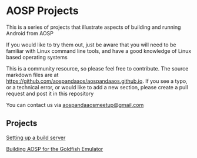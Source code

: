 # AOSP Projects

This is a series of projects that illustrate aspects of building and running
Android from AOSP

If you would like to try them out, just be aware that you will need to be
familiar with Linux command line tools, and have a good knowledge of Linux
based operating systems

This is a community resource, so please feel free to contribute. The source
markdown files are at <https://github.com/aospandaaos/aospandaaos.github.io>.
If you see a typo, or a technical error, or would like to add a new section,
please create a pull request and post it in this repository

You can contact us via aospandaaosmeetup@gmail.com

## Projects

[Setting up a build server](build-server.md)


[Building AOSP for the Goldfish Emulator](device-goldfish.md)



